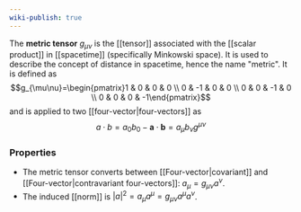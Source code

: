 ```yaml
---
wiki-publish: true
---
```

The **metric tensor** $g_{\mu\nu}$ is the [[tensor]] associated with the [[scalar product]] in [[spacetime]] (specifically Minkowski space). It is used to describe the concept of distance in spacetime, hence the name "metric". It is defined as
$$g_{\mu\nu}=\begin{pmatrix}1 & 0 & 0 & 0 \\ 0 & -1 & 0 & 0 \\ 0 & 0 & -1 & 0 \\ 0 & 0 & 0 & -1\end{pmatrix}$$
and is applied to two [[four-vector|four-vectors]] as
$$a\cdot b=a_{0}b_{0}-\mathbf{a}\cdot \mathbf{b}=a_{\mu}b_{\nu}g^{\mu\nu}$$
### Properties
- The metric tensor converts between [[Four-vector|covariant]] and [[Four-vector|contravariant four-vectors]]: $a_{\mu}=g_{\mu\nu}a^{\nu}$.
- The induced [[norm]] is $|a|^{2}=a_{\mu}a^{\mu}=g_{\mu\nu} a^{\mu}a^{\nu}$.
